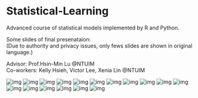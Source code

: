 # Statistical-Learning
Advanced course of statistical models implemented by R and Python.  

Some slides of final presenataion:    
(Due to authority and privacy issues, only fews slides are shown in original language.)  

Advisor: Prof.Hsin-Min Lu @NTUIM  
Co-workers: Kelly Hsieh, Victor Lee, Xenia Lin @NTUIM  

![img](https://github.com/StanleyLin-NTU/Statistical-Learning/blob/master/Stat_Learn_Pics/Stat_Learn-01.png)
![img](https://github.com/StanleyLin-NTU/Statistical-Learning/blob/master/Stat_Learn_Pics/Stat_Learn-02.png)
![img](https://github.com/StanleyLin-NTU/Statistical-Learning/blob/master/Stat_Learn_Pics/Stat_Learn-03.png)
![img](https://github.com/StanleyLin-NTU/Statistical-Learning/blob/master/Stat_Learn_Pics/Stat_Learn-05.png)
![img](https://github.com/StanleyLin-NTU/Statistical-Learning/blob/master/Stat_Learn_Pics/Stat_Learn-07.png)
![img](https://github.com/StanleyLin-NTU/Statistical-Learning/blob/master/Stat_Learn_Pics/Stat_Learn-09.png)
![img](https://github.com/StanleyLin-NTU/Statistical-Learning/blob/master/Stat_Learn_Pics/Stat_Learn-10.png)
![img](https://github.com/StanleyLin-NTU/Statistical-Learning/blob/master/Stat_Learn_Pics/Stat_Learn-13.png)
![img](https://github.com/StanleyLin-NTU/Statistical-Learning/blob/master/Stat_Learn_Pics/Stat_Learn-14.png)
![img](https://github.com/StanleyLin-NTU/Statistical-Learning/blob/master/Stat_Learn_Pics/Stat_Learn-15.png)
![img](https://github.com/StanleyLin-NTU/Statistical-Learning/blob/master/Stat_Learn_Pics/Stat_Learn-16.png)
![img](https://github.com/StanleyLin-NTU/Statistical-Learning/blob/master/Stat_Learn_Pics/Stat_Learn-19.png)
![img](https://github.com/StanleyLin-NTU/Statistical-Learning/blob/master/Stat_Learn_Pics/Stat_Learn-20.png)
![img](https://github.com/StanleyLin-NTU/Statistical-Learning/blob/master/Stat_Learn_Pics/Stat_Learn-41.png)
![img](https://github.com/StanleyLin-NTU/Statistical-Learning/blob/master/Stat_Learn_Pics/Stat_Learn-43.png)
![img](https://github.com/StanleyLin-NTU/Statistical-Learning/blob/master/Stat_Learn_Pics/Stat_Learn-44.png)
![img](https://github.com/StanleyLin-NTU/Statistical-Learning/blob/master/Stat_Learn_Pics/Stat_Learn-45.png)
